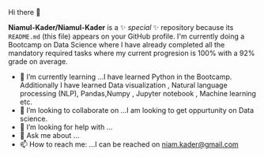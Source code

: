  Hi there 👋

**Niamul-Kader/Niamul-Kader** is a ✨ _special_ ✨ repository because its `README.md` (this file) appears on your GitHub profile.
I'm currently doing a Bootcamp on Data Science where I have already completed all the mandatory required tasks where my current progresion is 100% with a 92% grade on average.
- 🌱 I’m currently learning ...I have learned Python in the Bootcamp. Additionally I have learned Data visualization , Natural language processing (NLP), Pandas,Numpy , Jupyter notebook , Machine learning etc.
- 👯 I’m looking to collaborate on ...I am looking to get oppurtunity on Data science. 
- 🤔 I’m looking for help with ...
- 💬 Ask me about ...
- 📫 How to reach me: ...I can be reached on niam.kader@gmail.com
